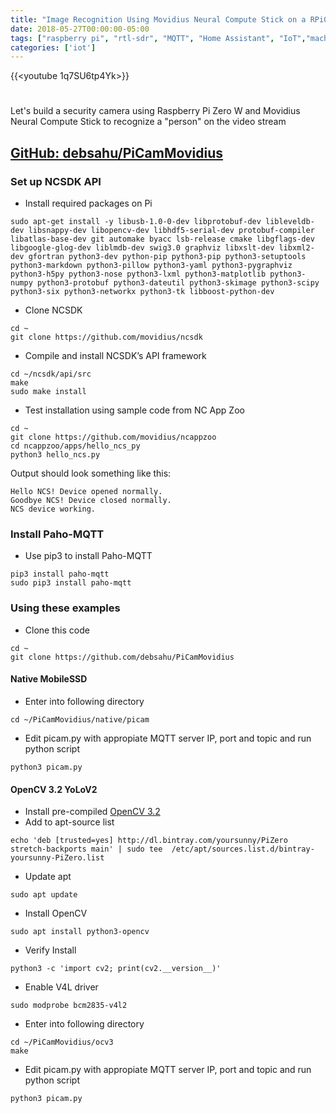 ```yaml
---
title: "Image Recognition Using Movidius Neural Compute Stick on a RPi0W"
date: 2018-05-27T00:00:00-05:00
tags: ["raspberry pi", "rtl-sdr", "MQTT", "Home Assistant", "IoT","machine learning", "compute stick", "movidius","opencv", "mobilessd", "YoLoV2", "image recognition", "camera"]
categories: ['iot']
---
```


{{<youtube 1q7SU6tp4Yk>}}

#

Let's build a security camera using Raspberry Pi Zero W and Movidius Neural Compute Stick to recognize a "person" on the video stream

## [GitHub: debsahu/PiCamMovidius](https://github.com/debsahu/PiCamMovidius)

### Set up NCSDK API

- Install required packages on Pi
```
sudo apt-get install -y libusb-1.0-0-dev libprotobuf-dev libleveldb-dev libsnappy-dev libopencv-dev libhdf5-serial-dev protobuf-compiler libatlas-base-dev git automake byacc lsb-release cmake libgflags-dev libgoogle-glog-dev liblmdb-dev swig3.0 graphviz libxslt-dev libxml2-dev gfortran python3-dev python-pip python3-pip python3-setuptools python3-markdown python3-pillow python3-yaml python3-pygraphviz python3-h5py python3-nose python3-lxml python3-matplotlib python3-numpy python3-protobuf python3-dateutil python3-skimage python3-scipy python3-six python3-networkx python3-tk libboost-python-dev
```
- Clone NCSDK
```
cd ~
git clone https://github.com/movidius/ncsdk
```
- Compile and install NCSDK’s API framework
```
cd ~/ncsdk/api/src
make
sudo make install
```
- Test installation using sample code from NC App Zoo
```
cd ~
git clone https://github.com/movidius/ncappzoo
cd ncappzoo/apps/hello_ncs_py
python3 hello_ncs.py
```
Output should look something like this:
```
Hello NCS! Device opened normally.
Goodbye NCS! Device closed normally.
NCS device working.
```

### Install Paho-MQTT

- Use pip3 to install Paho-MQTT
```
pip3 install paho-mqtt
sudo pip3 install paho-mqtt
```

### Using these examples

- Clone this code
```
cd ~
git clone https://github.com/debsahu/PiCamMovidius
```

#### Native MobileSSD

- Enter into following directory
```
cd ~/PiCamMovidius/native/picam
```
- Edit picam.py with appropiate MQTT server IP, port and topic and run python script
```
python3 picam.py
```

#### OpenCV 3.2 YoLoV2

- Install pre-compiled [OpenCV 3.2](https://yoursunny.com/t/2018/install-OpenCV3-PiZero/)
- Add to apt-source list 
```
echo 'deb [trusted=yes] http://dl.bintray.com/yoursunny/PiZero stretch-backports main' | sudo tee  /etc/apt/sources.list.d/bintray-yoursunny-PiZero.list
```
- Update apt 
```
sudo apt update
```
- Install OpenCV 
```
sudo apt install python3-opencv
```
- Verify Install 
```
python3 -c 'import cv2; print(cv2.__version__)'
```
- Enable V4L driver 
```
sudo modprobe bcm2835-v4l2
```
- Enter into following directory
```
cd ~/PiCamMovidius/ocv3
make
```
- Edit picam.py with appropiate MQTT server IP, port and topic and run python script
```
python3 picam.py
```